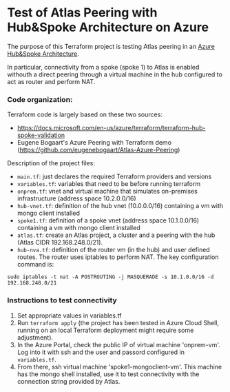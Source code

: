 # Test of Atlas Peering with Hub&Spoke Architecture on Azure
The purpose of this Terraform project is testing Atlas peering in an [Azure Hub&Spoke Architecture](https://docs.microsoft.com/en-us/azure/architecture/reference-architectures/hybrid-networking/hub-spoke).

In particular, connectivity from a spoke (spoke 1) to Atlas is enabled withouth a direct peering through a virtual machine in the hub configured to act as router and perform NAT.

### Code organization:
Terraform code is largely based on these two sources:
- https://docs.microsoft.com/en-us/azure/terraform/terraform-hub-spoke-validation
- Eugene Bogaart's Azure Peering with Terraform demo (https://github.com/eugenebogaart/Atlas-Azure-Peering)

Description of the project files:
- `main.tf`: just declares the required Terraform providers and versions
- `variables.tf`: variables that need to be before running terraform
- `onprem.tf`: vnet and virtual machine that simulates on-premises infrastructure (address space 10.2.0.0/16)
- `hub-vnet.tf`: definition of the hub vnet (10.0.0.0/16) containing a vm with mongo client installed
- `spoke1.tf`: definition of a spoke vnet (address space 10.1.0.0/16) containing a vm with mongo client installed
- `atlas.tf`: create an Atlas project, a cluster and a peering with the hub (Atlas CIDR 192.168.248.0/21).
- `hub-nva.tf`: definition of the router vm (in the hub) and user defined routes.
The router uses iptables to perform NAT. The key configuration command is:
```
sudo iptables -t nat -A POSTROUTING -j MASQUERADE -s 10.1.0.0/16 -d 192.168.248.0/21
```

### Instructions to test connectivity

1. Set appropriate values in variables.tf
2. Run `terraform apply` (the project has been tested in Azure Cloud Shell, running on an local Terraform deployment might require some adjustment).
3. In the Azure Portal, check the public IP of virtual machine 'onprem-vm'. Log into it with ssh and the user and passord configured in `variables.tf`.
4. From there, ssh virtual machine 'spoke1-mongoclient-vm'. This machine has the mongo shell installed, use it to test connectivity with the connection string provided by Atlas.
